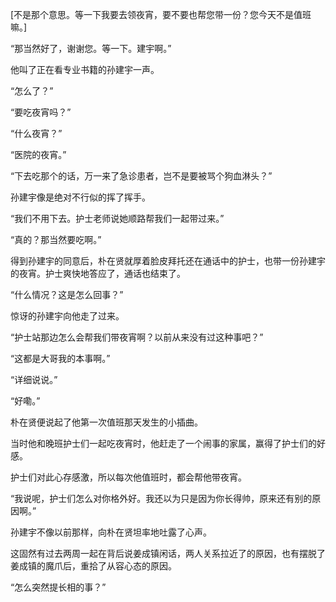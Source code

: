 [不是那个意思。等一下我要去领夜宵，要不要也帮您带一份？您今天不是值班嘛。]

“那当然好了，谢谢您。等一下。建宇啊。”

他叫了正在看专业书籍的孙建宇一声。

“怎么了？”

“要吃夜宵吗？”

“什么夜宵？”

“医院的夜宵。”

“下去吃那个的话，万一来了急诊患者，岂不是要被骂个狗血淋头？”

孙建宇像是绝对不行似的挥了挥手。

“我们不用下去。护士老师说她顺路帮我们一起带过来。”

“真的？那当然要吃啊。”

得到孙建宇的同意后，朴在贤就厚着脸皮拜托还在通话中的护士，也带一份孙建宇的夜宵。护士爽快地答应了，通话也结束了。

“什么情况？这是怎么回事？”

惊讶的孙建宇向他走了过来。

“护士站那边怎么会帮我们带夜宵啊？以前从来没有过这种事吧？”

“这都是大哥我的本事啊。”

“详细说说。”

“好嘞。”

朴在贤便说起了他第一次值班那天发生的小插曲。

当时他和晚班护士们一起吃夜宵时，他赶走了一个闹事的家属，赢得了护士们的好感。

护士们对此心存感激，所以每次他值班时，都会帮他带夜宵。

“我说呢，护士们怎么对你格外好。我还以为只是因为你长得帅，原来还有别的原因啊。”

孙建宇不像以前那样，向朴在贤坦率地吐露了心声。

这固然有过去两周一起在背后说姜成镇闲话，两人关系拉近了的原因，也有摆脱了姜成镇的魔爪后，重拾了从容心态的原因。

“怎么突然提长相的事？”